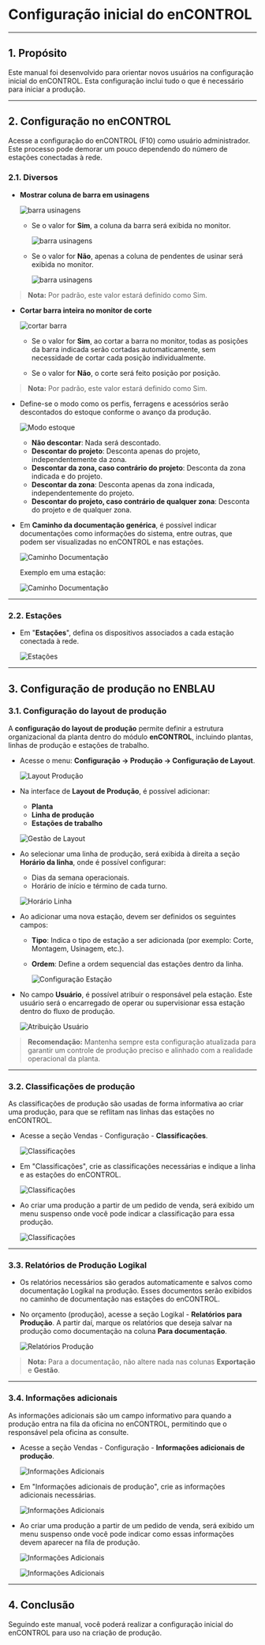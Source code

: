 # Configuração inicial do enCONTROL

---

## 1. Propósito

Este manual foi desenvolvido para orientar novos usuários na configuração inicial do enCONTROL. Esta configuração inclui tudo o que é necessário para iniciar a produção.

---

## 2. Configuração no enCONTROL

Acesse a configuração do enCONTROL (F10) como usuário administrador. Este processo pode demorar um pouco dependendo do número de estações conectadas à rede.

### 2.1. Diversos

- **Mostrar coluna de barra em usinagens**

  ![barra usinagens](Imagenes/CO_Config_enCONTROL/barra_mecanizados.jpg)

  - Se o valor for **Sim**, a coluna da barra será exibida no monitor.

    ![barra usinagens](Imagenes/CO_Config_enCONTROL/barra_mecanizados2.jpg)

  - Se o valor for **Não**, apenas a coluna de pendentes de usinar será exibida no monitor.

    ![barra usinagens](Imagenes/CO_Config_enCONTROL/barra_mecanizados3.jpg)

>**Nota:** Por padrão, este valor estará definido como Sim.

  
- **Cortar barra inteira no monitor de corte**

  ![cortar barra](Imagenes/CO_Config_enCONTROL/cortar_barra.jpg)

  - Se o valor for **Sim**, ao cortar a barra no monitor, todas as posições da barra indicada serão cortadas automaticamente, sem necessidade de cortar cada posição individualmente. 

  - Se o valor for **Não**, o corte será feito posição por posição.

>**Nota:** Por padrão, este valor estará definido como Sim.

- Define-se o modo como os perfis, ferragens e acessórios serão descontados do estoque conforme o avanço da produção.

  ![Modo estoque](Imagenes/CO_Config_enCONTROL/varios_modo.jpg)

  - **Não descontar**: Nada será descontado.
  - **Descontar do projeto**: Desconta apenas do projeto, independentemente da zona.
  - **Descontar da zona, caso contrário do projeto**: Desconta da zona indicada e do projeto.
  - **Descontar da zona**: Desconta apenas da zona indicada, independentemente do projeto.
  - **Descontar do projeto, caso contrário de qualquer zona**: Desconta do projeto e de qualquer zona.

- Em **Caminho da documentação genérica**, é possível indicar documentações como informações do sistema, entre outras, que podem ser visualizadas no enCONTROL e nas estações.

  ![Caminho Documentação](Imagenes/CO_Config_enCONTROL/ruta_doc.jpg)

  Exemplo em uma estação:

  ![Caminho Documentação](Imagenes/CO_Config_enCONTROL/ruta_doc2.jpg)

---

### 2.2. Estações

- Em "**Estações**", defina os dispositivos associados a cada estação conectada à rede.

  ![Estações](Imagenes/CO_Config_enCONTROL/puestos.jpg)

---

## 3. Configuração de produção no ENBLAU

### 3.1. Configuração do layout de produção

A **configuração do layout de produção** permite definir a estrutura organizacional da planta dentro do módulo **enCONTROL**, incluindo plantas, linhas de produção e estações de trabalho.

- Acesse o menu: **Configuração → Produção → Configuração de Layout**.

   ![Layout Produção](Imagenes/CO_Config_enCONTROL/layout_produccion.jpg)

- Na interface de **Layout de Produção**, é possível adicionar:

  - **Planta**
  - **Linha de produção**
  - **Estações de trabalho**

   ![Gestão de Layout](Imagenes/CO_Config_enCONTROL/layout_produccion2.jpg)

- Ao selecionar uma linha de produção, será exibida à direita a seção **Horário da linha**, onde é possível configurar:
 
  - Dias da semana operacionais.
  - Horário de início e término de cada turno.

   ![Horário Linha](Imagenes/CO_Config_enCONTROL/layout_produccion3.jpg)

- Ao adicionar uma nova estação, devem ser definidos os seguintes campos:

  - **Tipo**: Indica o tipo de estação a ser adicionada (por exemplo: Corte, Montagem, Usinagem, etc.).
  - **Ordem**: Define a ordem sequencial das estações dentro da linha.

    ![Configuração Estação](Imagenes/CO_Config_enCONTROL/layout_produccion4.jpg)

- No campo **Usuário**, é possível atribuir o responsável pela estação. Este usuário será o encarregado de operar ou supervisionar essa estação dentro do fluxo de produção.

  ![Atribuição Usuário](Imagenes/CO_Config_enCONTROL/layout_produccion5.jpg)

> **Recomendação:** Mantenha sempre esta configuração atualizada para garantir um controle de produção preciso e alinhado com a realidade operacional da planta.

---

### 3.2. Classificações de produção

As classificações de produção são usadas de forma informativa ao criar uma produção, para que se reflitam nas linhas das estações no enCONTROL.

- Acesse a seção Vendas - Configuração - **Classificações**.

  ![Classificações](Imagenes/CO_Config_enCONTROL/clasificasiones.jpg)

- Em "Classificações", crie as classificações necessárias e indique a linha e as estações do enCONTROL.

  ![Classificações](Imagenes/CO_Config_enCONTROL/clasificasiones2.jpg)

- Ao criar uma produção a partir de um pedido de venda, será exibido um menu suspenso onde você pode indicar a classificação para essa produção.

  ![Classificações](Imagenes/CO_Config_enCONTROL/clasificasiones3.jpg)

---

### 3.3. Relatórios de Produção Logikal

- Os relatórios necessários são gerados automaticamente e salvos como documentação Logikal na produção. Esses documentos serão exibidos no caminho de documentação nas estações do enCONTROL.

- No orçamento (produção), acesse a seção Logikal - **Relatórios para Produção**. A partir daí, marque os relatórios que deseja salvar na produção como documentação na coluna **Para documentação**.

  ![Relatórios Produção](Imagenes/CO_Config_enCONTROL/informes_produccion.jpg)

> **Nota:** Para a documentação, não altere nada nas colunas **Exportação** e **Gestão**.

---

### 3.4. Informações adicionais

As informações adicionais são um campo informativo para quando a produção entra na fila da oficina no enCONTROL, permitindo que o responsável pela oficina as consulte.

- Acesse a seção Vendas - Configuração - **Informações adicionais de produção**.

  ![Informações Adicionais](Imagenes/CO_Config_enCONTROL/info_adicional.jpg)

- Em "Informações adicionais de produção", crie as informações adicionais necessárias.

  ![Informações Adicionais](Imagenes/CO_Config_enCONTROL/info_adicional1.jpg)

- Ao criar uma produção a partir de um pedido de venda, será exibido um menu suspenso onde você pode indicar como essas informações devem aparecer na fila de produção.

  ![Informações Adicionais](Imagenes/CO_Config_enCONTROL/info_adicional2.jpg)

  ![Informações Adicionais](Imagenes/CO_Config_enCONTROL/info_adicional3.jpg)

---

## 4. Conclusão

Seguindo este manual, você poderá realizar a configuração inicial do enCONTROL para uso na criação de produção.
